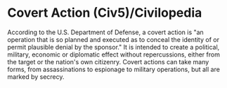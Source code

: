 # Covert Action (Civ5)/Civilopedia

According to the U.S. Department of Defense, a covert action is "an operation that is so planned and executed as to conceal the identity of or permit plausible denial by the sponsor." It is intended to create a political, military, economic or diplomatic effect without repercussions, either from the target or the nation's own citizenry. Covert actions can take many forms, from assassinations to espionage to military operations, but all are marked by secrecy.